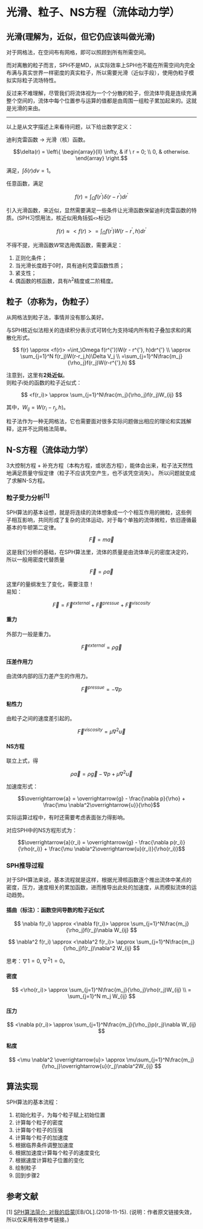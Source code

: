 <head>
    <script src="https://cdn.mathjax.org/mathjax/latest/MathJax.js?config=TeX-AMS-MML_HTMLorMML" type="text/javascript"></script>
    <script type="text/x-mathjax-config">
        MathJax.Hub.Config({
            tex2jax: {
            skipTags: ['script', 'noscript', 'style', 'textarea', 'pre'],
            inlineMath: [['$','$']]
            }
        });
    </script>
</head>

# 光滑、粒子、NS方程（流体动力学）

## 光滑(理解为，近似，但它仍应该叫做光滑)

对于网格法，在空间布有网格，即可以照顾到所有所需空间。

而对离散的粒子而言，SPH不是MD，从实际效率上SPH也不能在所需空间内完全布满与真实世界一样密度的真实粒子，所以需要光滑（近似手段），使用伪粒子模拟实际粒子流场特性。

反过来不难理解，尽管我们将流体视为一个个分散的粒子，但流体毕竟是连续充满整个空间的，流体中每个位置参与运算的值都是由周围一组粒子累加起来的。这就是光滑的来由。

----

以上是从文字描述上来看待问题，以下给出数学定义：

迪利克雷函数 -> 光滑（核）函数。

$$\delta(r) = \left\{
\begin{array}{ll}
\infty, & if \ r = 0; \\
0, & otherwise.
\end{array}
\right.$$

满足，$\int{\delta(r)dv}=1$。

任意函数，满足

$$ f(r) =\int_\Omega f(r^{'})\delta(r - r^{'})dr^{'} $$

引入光滑函数，来近似，显然需要满足一些条件让光滑函数保留迪利克雷函数的特质。(SPH习惯用法，核近似用角括弧`<>`标记)

$$ f(r) \approx <f(r)> =\int_\Omega f(r^{'})W(r - r^{'}, h)dr^{'} $$

不得不提，光滑函数$W$常选用偶函数，需要满足：

1. 正则化条件；
2. 当光滑长度趋于0时，具有迪利克雷函数性质；
3. 紧支性；
4. 偶函数的核函数，具有$h^2$精度或二阶精度。

## 粒子（亦称为，伪粒子）

从网格法到粒子法，事情并没有那么美好。

与SPH核近似法相关的连续积分表示式可转化为支持域内所有粒子叠加求和的离散化形式。

$$ f(r) \approx <f(r)> =\int_\Omega f(r^{'})W(r - r^{'}, h)dr^{'} \\
\approx \sum_{j=1}^N f(r_j)W(r-r_j,h)\Delta V_j \\
=\sum_{j=1}^N\frac{m_j}{\rho_j}f(r_j)W(r-r^{'},h) $$

注意到，这里有**2处近似**。  
则粒子$i$处的函数的粒子近似式：

$$ <f(r_i)> \approx \sum_{j=1}^N\frac{m_j}{\rho_j}f(r_j)W_{ij} $$

其中，$W_{ij} = W(r_i-r_j, h)$。

粒子法作为一种无网格法，它也需要面对很多实际问题做出相应的理论和实践解释，这并不比网格法简单。

## N-S方程（流体动力学）

3大控制方程 + 补充方程（本构方程，或状态方程），能体会出来，粒子法天然性地满足质量守恒定律（粒子不应该凭空产生，也不该凭空消失）。
所以问题就变成了求解N-S方程。

### 粒子受力分析$^{[1]}$

SPH算法的基本设想，就是将连续的流体想象成一个个相互作用的微粒，这些例子相互影响，共同形成了复杂的流体运动，对于每个单独的流体微粒，依旧遵循最基本的牛顿第二定律。

$$\overrightarrow{F}=m\overrightarrow{a}$$

这是我们分析的基础，在SPH算法里，流体的质量是由流体单元的密度决定的，所以一般用密度代替质量

$$\overrightarrow{F}=\rho\overrightarrow{a}$$

这里$F$的量纲发生了变化，需要注意！  
易知：

$$\overrightarrow{F} = \overrightarrow{F}^{external} + \overrightarrow{F}^{pressue} + \overrightarrow{F}^{viscosity}$$

#### 重力

外部力一般是重力。

$$\overrightarrow{F}^{external} = \rho \overrightarrow{g}$$

#### 压差作用力

由流体内部的压力差产生的作用力。

$$\overrightarrow{F}^{pressue} = -\nabla p$$

#### 粘性力

由粒子之间的速度差引起的。

$$\overrightarrow{F}^{viscosity} = \mu\nabla^2\overrightarrow{u}$$

#### NS方程

联立上式，得

$$\rho \overrightarrow{a} = \rho \overrightarrow{g} -\nabla p + \mu \nabla^2\overrightarrow{u}$$

加速度形式：

$$\overrightarrow{a} = \overrightarrow{g} - \frac{\nabla p}{\rho} + \frac{\mu \nabla^2\overrightarrow{u}}{\rho}$$

实际运算过程中，有时还需要考虑表面张力得影响。

对应SPH中的NS方程形式为：

$$\overrightarrow{a}(r_i) = \overrightarrow{g} - \frac{\nabla p(r_i)}{\rho(r_i)} + \frac{\mu \nabla^2\overrightarrow{u}(r_i)}{\rho(r_i)}$$

### SPH推导过程

对于SPH算法来说，基本流程就是这样，根据光滑核函数逐个推出流体中某点的密度，压力，速度相关的累加函数，进而推导出此处的加速度，从而模拟流体的运动趋势。

#### 插曲（标注）：函数空间导数的粒子近似式

$$ \nabla f(r_i) \approx <\nabla f(r_i)> \approx \sum_{j=1}^N\frac{m_j}{\rho_j}f(r_j)\nabla W_{ij} $$

$$ \nabla^2 f(r_i) \approx <\nabla^2 f(r_i)> \approx \sum_{j=1}^N\frac{m_j}{\rho_j}f(r_j)\nabla^2 W_{ij} $$

思考：$\nabla 1 = 0, \nabla^2 1 = 0$。

#### 密度

$$ <\rho(r_i)> \approx \sum_{j=1}^N\frac{m_j}{\rho_j}\rho(r_j)W_{ij} \\
= \sum_{j=1}^N m_j W_{ij} $$

#### 压力

$$ <\nabla p(r_i)> \approx \sum_{j=1}^N\frac{m_j}{\rho_j}p(r_j)\nabla W_{ij} $$

#### 粘度

$$ <\mu \nabla^2 \overrightarrow{u}> \approx \mu\sum_{j=1}^N\frac{m_j}{\rho_j}\overrightarrow{u}(r_j)\nabla^2W_{ij} $$

## 算法实现

SPH算法的基本流程：

1. 初始化粒子，为每个粒子赋上初始位置
2. 计算每个粒子的密度
3. 计算每个粒子的压强
4. 计算每个粒子的加速度
5. 根据临界条件调整加速度
6. 根据加速度计算每个粒子的速度变化
7. 根据速度计算粒子位置的变化
8. 绘制粒子
9. 回到步骤2

## 参考文献

[1] [SPH算法简介: 对我的启蒙](https://blog.csdn.net/liuyunduo/article/details/84098884)[EB/OL].(2018-11-15). 
(说明：作者原文链接失效，所以仅采用有效参考链接。)
